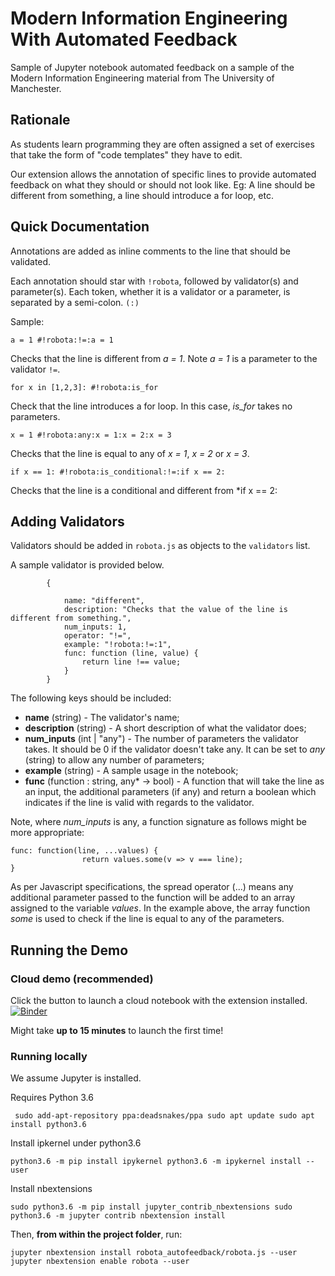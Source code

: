 # Modern Information Engineering With Automated Feedback

Sample of Jupyter notebook automated feedback on a sample of the Modern Information Engineering material from The University of Manchester.

## Rationale

As students learn programming they are often assigned a set of exercises that take the form of "code templates" they have to edit.

Our extension allows the annotation of specific lines to provide automated feedback on what they should or should not look like. Eg: A line should be different from something, a line should introduce a for loop, etc.

## Quick Documentation

Annotations are added as inline comments to the line that should be validated.

Each annotation should star with `!robota`, followed by validator(s) and parameter(s). Each token, whether it is a validator or a parameter, is separated by a semi-colon. `(:)`

Sample:

`a = 1 #!robota:!=:a = 1` 

Checks that the line is different from *a = 1*. Note *a = 1* is a parameter to the validator `!=`.

`for x in [1,2,3]: #!robota:is_for`

Check that the line introduces a for loop. In this case, *is_for* takes no parameters.

`x = 1 #!robota:any:x = 1:x = 2:x = 3`

Checks that the line is equal to any of *x = 1*, *x = 2* or *x = 3*.

`if x == 1: #!robota:is_conditional:!=:if x == 2:`

Checks that the line is a conditional and different from *if x == 2:

## Adding Validators

Validators should be added in `robota.js` as objects to the `validators` list.

A sample validator is provided below.

            {

                name: "different",
                description: "Checks that the value of the line is different from something.",
                num_inputs: 1,
                operator: "!=",
                example: "!robota:!=:1",
                func: function (line, value) {
                    return line !== value;
                }
            }
            
The following keys should be included:

* **name** (string) - The validator's name;
* **description** (string) - A short description of what the validator does;
* **num_inputs** (int | "any") - The number of parameters the validator takes. It should be 0 if the validator doesn't take any. It can be set to *any* (string) to allow any number of parameters;
* **example** (string) - A sample usage in the notebook;
* **func** (function : string, any* -> bool) - A function that will take the line as an input, the additional parameters (if any) and return a boolean which indicates if the line is valid with regards to the validator.

Note, where *num_inputs* is any, a function signature as follows might be more appropriate:

    func: function(line, ...values) {
                    return values.some(v => v === line);
    }
    
As per Javascript specifications, the spread operator (...) means any additional parameter passed to the function will be added to an array assigned to the variable *values*. In the example above, the array function *some* is used to check if the line is equal to any of the parameters.  

## Running the Demo

### Cloud demo (recommended)

Click the button to launch a cloud notebook with the extension installed.
[![Binder](https://mybinder.org/badge_logo.svg)](https://mybinder.org/v2/gh/DarioPanada/Modern-Information-Engineering/master)

Might take **up to 15 minutes** to launch the first time!

### Running locally

We assume Jupyter is installed.

Requires Python 3.6

`
sudo add-apt-repository ppa:deadsnakes/ppa
sudo apt update
sudo apt install python3.6`

Install ipkernel under python3.6

`python3.6 -m pip install ipykernel
python3.6 -m ipykernel install --user`

Install nbextensions

`sudo python3.6 -m pip install jupyter_contrib_nbextensions
sudo python3.6 -m jupyter contrib nbextension install`

Then, **from within the project folder**, run:

`jupyter nbextension install robota_autofeedback/robota.js --user
jupyter nbextension enable robota --user`
